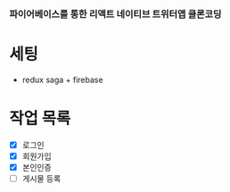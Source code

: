 ### 파이어베이스를 통한 리액트 네이티브 트위터앱 클론코딩

# 세팅
- redux saga + firebase

# 작업 목록
- [x] 로그인
- [x] 회원가입
- [x] 본인인증
- [ ] 게시물 등록